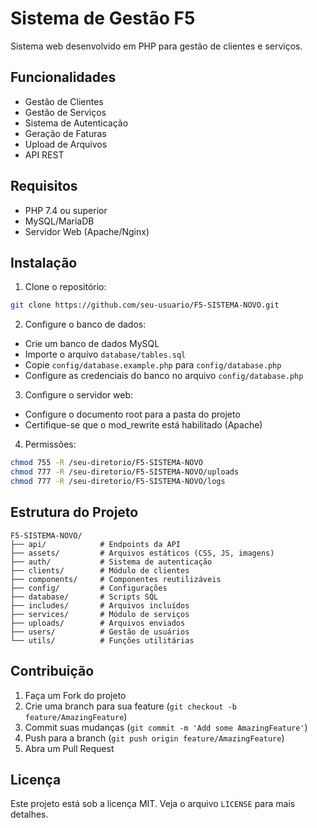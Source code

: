 # Sistema de Gestão F5

Sistema web desenvolvido em PHP para gestão de clientes e serviços.

## Funcionalidades

- Gestão de Clientes
- Gestão de Serviços
- Sistema de Autenticação
- Geração de Faturas
- Upload de Arquivos
- API REST

## Requisitos

- PHP 7.4 ou superior
- MySQL/MariaDB
- Servidor Web (Apache/Nginx)

## Instalação

1. Clone o repositório:
```bash
git clone https://github.com/seu-usuario/F5-SISTEMA-NOVO.git
```

2. Configure o banco de dados:
- Crie um banco de dados MySQL
- Importe o arquivo `database/tables.sql`
- Copie `config/database.example.php` para `config/database.php`
- Configure as credenciais do banco no arquivo `config/database.php`

3. Configure o servidor web:
- Configure o documento root para a pasta do projeto
- Certifique-se que o mod_rewrite está habilitado (Apache)

4. Permissões:
```bash
chmod 755 -R /seu-diretorio/F5-SISTEMA-NOVO
chmod 777 -R /seu-diretorio/F5-SISTEMA-NOVO/uploads
chmod 777 -R /seu-diretorio/F5-SISTEMA-NOVO/logs
```

## Estrutura do Projeto

```
F5-SISTEMA-NOVO/
├── api/            # Endpoints da API
├── assets/         # Arquivos estáticos (CSS, JS, imagens)
├── auth/           # Sistema de autenticação
├── clients/        # Módulo de clientes
├── components/     # Componentes reutilizáveis
├── config/         # Configurações
├── database/       # Scripts SQL
├── includes/       # Arquivos incluídos
├── services/       # Módulo de serviços
├── uploads/        # Arquivos enviados
├── users/          # Gestão de usuários
└── utils/          # Funções utilitárias
```

## Contribuição

1. Faça um Fork do projeto
2. Crie uma branch para sua feature (`git checkout -b feature/AmazingFeature`)
3. Commit suas mudanças (`git commit -m 'Add some AmazingFeature'`)
4. Push para a branch (`git push origin feature/AmazingFeature`)
5. Abra um Pull Request

## Licença

Este projeto está sob a licença MIT. Veja o arquivo `LICENSE` para mais detalhes.
